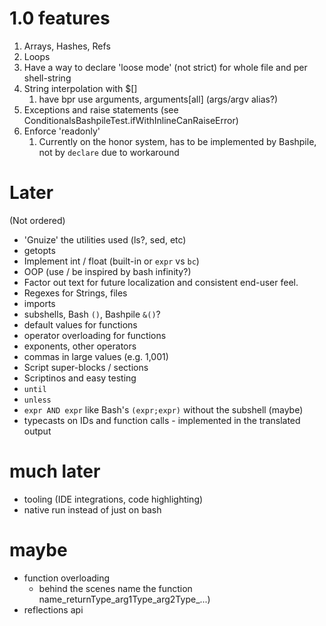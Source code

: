 # 1.0 features
1. Arrays, Hashes, Refs
2. Loops
3. Have a way to declare 'loose mode' (not strict) for whole file and per shell-string
4. String interpolation with $[]
   1. have bpr use arguments, arguments[all] (args/argv alias?)
5. Exceptions and raise statements (see ConditionalsBashpileTest.ifWithInlineCanRaiseError)
6. Enforce 'readonly' 
   1. Currently on the honor system, has to be implemented by Bashpile, not by `declare` due to workaround

# Later
(Not ordered)
* 'Gnuize' the utilities used (ls?, sed, etc)
* getopts
* Implement int / float (built-in or `expr` vs `bc`)
* OOP (use / be inspired by bash infinity?)
* Factor out text for future localization and consistent end-user feel.
* Regexes for Strings, files
* imports
* subshells, Bash `()`, Bashpile `&()`?
* default values for functions
* operator overloading for functions
* exponents, other operators
* commas in large values (e.g. 1,001)
* Script super-blocks / sections
* Scriptinos and easy testing
* `until`
* `unless`
* `expr AND expr` like Bash's `(expr;expr)` without the subshell (maybe)
* typecasts on IDs and function calls - implemented in the translated output

# much later
* tooling (IDE integrations, code highlighting)
* native run instead of just on bash

# maybe
* function overloading 
   * behind the scenes name the function name_returnType_arg1Type_arg2Type_...)
* reflections api